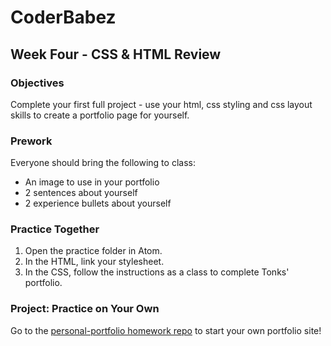 # CoderBabez

##  Week Four - CSS & HTML Review

### Objectives
Complete your first full project - use your html, css styling and css layout skills to create a portfolio page for yourself.

### Prework
Everyone should bring the following to class:
* An image to use in your portfolio
* 2 sentences about yourself
* 2 experience bullets about yourself

### Practice Together
1. Open the practice folder in Atom.
2. In the HTML, link your stylesheet.
3. In the CSS, follow the instructions as a class to complete Tonks' portfolio.

### Project: Practice on Your Own
Go to the [personal-portfolio homework repo](https://github.com/Coderbabez/2019-spring-04h-personal-portfolio) to start your own portfolio site!
